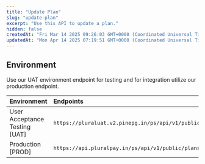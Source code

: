 ```yaml
---
title: "Update Plan"
slug: "update-plan"
excerpt: "Use this API to update a plan."
hidden: false
createdAt: "Fri Mar 14 2025 09:26:03 GMT+0000 (Coordinated Universal Time)"
updatedAt: "Mon Apr 14 2025 07:19:51 GMT+0000 (Coordinated Universal Time)"
---
```

## Environment

Use our UAT environment endpoint for testing and for integration utilize our production endpoint.

| Environment                   | Endpoints                                                         |
| :---------------------------- | :---------------------------------------------------------------- |
| User Acceptance Testing [UAT] | `https://pluraluat.v2.pinepg.in/ps/api/v1/public/plans/{plan_id}` |
| Production [PROD]             | `https://api.pluralpay.in/ps/api/v1/public/plans/{plan_id}`       |
